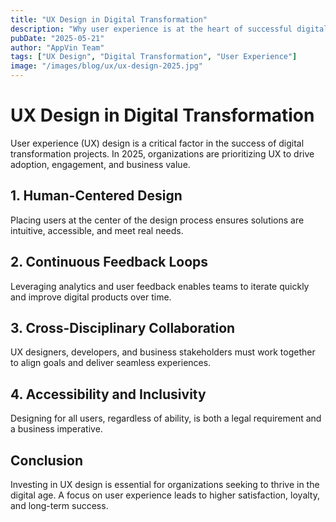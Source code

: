 ```yaml
---
title: "UX Design in Digital Transformation"
description: "Why user experience is at the heart of successful digital transformation initiatives."
pubDate: "2025-05-21"
author: "AppVin Team"
tags: ["UX Design", "Digital Transformation", "User Experience"]
image: "/images/blog/ux/ux-design-2025.jpg"
---
```


# UX Design in Digital Transformation

User experience (UX) design is a critical factor in the success of digital transformation projects. In 2025, organizations are prioritizing UX to drive adoption, engagement, and business value.

## 1. Human-Centered Design
Placing users at the center of the design process ensures solutions are intuitive, accessible, and meet real needs.

## 2. Continuous Feedback Loops
Leveraging analytics and user feedback enables teams to iterate quickly and improve digital products over time.

## 3. Cross-Disciplinary Collaboration
UX designers, developers, and business stakeholders must work together to align goals and deliver seamless experiences.

## 4. Accessibility and Inclusivity
Designing for all users, regardless of ability, is both a legal requirement and a business imperative.

## Conclusion
Investing in UX design is essential for organizations seeking to thrive in the digital age. A focus on user experience leads to higher satisfaction, loyalty, and long-term success.
